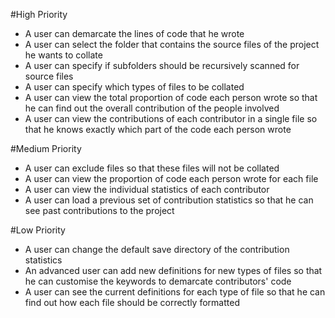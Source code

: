 #High Priority
* A user can demarcate the lines of code that he wrote
* A user can select the folder that contains the source files of the project he wants to collate
* A user can specify if subfolders should be recursively scanned for source files
* A user can specify which types of files to be collated
* A user can view the total proportion of code each person wrote so that he can find out the overall contribution of the people involved
* A user can view the contributions of each contributor in a single file so that he knows exactly which part of the code each person wrote

#Medium Priority
* A user can exclude files so that these files will not be collated
* A user can view the proportion of code each person wrote for each file
* A user can view the individual statistics of each contributor
* A user can load a previous set of contribution statistics so that he can see past contributions to the project

#Low Priority
* A user can change the default save directory of the contribution statistics
* An advanced user can add new definitions for new types of files so that he can customise the keywords to demarcate contributors' code
* A user can see the current definitions for each type of file so that he can find out how each file should be correctly formatted

